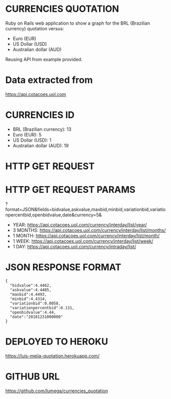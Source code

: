 # CURRENCIES QUOTATION

Ruby on Rails web application to show a graph for the BRL (Brazilian currency) quotation versus:

* Euro (EUR)
* US Dollar (USD)
* Australian dollar (AUD)


Reusing API from example provided.


# Data extracted from

https://api.cotacoes.uol.com

# CURRENCIES ID

* BRL (Brazilian currency): 13
* Euro (EUR): 5
* US Dollar (USD): 1
* Australian dollar (AUD): 19

# HTTP GET REQUEST

# HTTP GET REQUEST PARAMS
?format=JSON&fields=bidvalue,askvalue,maxbid,minbid,variationbid,variationpercentbid,openbidvalue,date&currency=5&


* YEAR:     https://api.cotacoes.uol.com/currency/interday/list/year/
* 3 MONTHS: https://api.cotacoes.uol.com/currency/interday/list/months/
* 1 MONTH:  https://api.cotacoes.uol.com/currency/interday/list/month/
* 1 WEEK:   https://api.cotacoes.uol.com/currency/interday/list/week/
* 1 DAY:    https://api.cotacoes.uol.com/currency/intraday/list/


# JSON RESPONSE FORMAT

```
{
  "bidvalue":4.4462,
  "askvalue":4.4485,
  "maxbid":4.4493,
  "minbid":4.4314,
  "variationbid":0.0058,
  "variationpercentbid":0.131,
  "openbidvalue":4.44,
  "date":"20181231000000"
}
```





# DEPLOYED TO HEROKU

https://luis-mejia-quotation.herokuapp.com/

# GITHUB URL

https://github.com/lumega/currencies_quotation